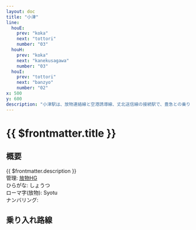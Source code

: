 ```yaml
---
layout: doc
title: "小津"
line:
  houE:
    prev: "koka"
    next: "tottori"
    number: "03"
  houH:
    prev: "koka"
    next: "kanekusagawa"
    number: "03"
  houI:
    prev: "tottori"
    next: "banzyo"
    number: "02"
x: 500
y: 600
description: "小津駅は、放物連絡線と空港誘導線、丈北送信線の接続駅で、豊急との乗り換えも可能です。"
---
```


# {{ $frontmatter.title }} <ViewinMap />
<!-- ![駅の写真の説明](駅の写真のURL) -->

## 概要
{{ $frontmatter.description }}  
管理: [放物HG](/company/houbutuHG/index.md)   
ひらがな: しょうつ  
ローマ字(放物): Syotu  
ナンバリング: <Numberling />

## 乗り入れ路線
<LineInfo />